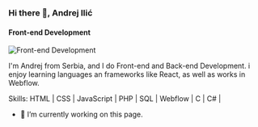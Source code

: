 ### Hi there 👋, Andrej Ilić
#### Front-end Development
![Front-end Development](https://github.com/AndrejIlic05/Banner/blob/main/Make%20your%20README.png?raw=true)

I'm Andrej from Serbia, and I do Front-end and Back-end Development. i enjoy learning languages an frameworks like React, as well as works in Webflow.

Skills: HTML | CSS | JavaScript | PHP | SQL | Webflow | C | C# |

- 🔭 I’m currently working on this page. 





